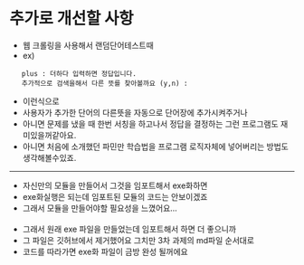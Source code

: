 # 추가로 개선할 사항

- 웹 크롤링을 사용해서 랜덤단어테스트때 
- ex)
```
   plus : 더하다 입력하면 정답입니다.
   추가적으로 검색을해서 다른 뜻를 찾아볼까요 (y,n) :
``` 
- 이런식으로
- 사용자가 추가한 단어의 다른뜻을 자동으로 단어장에 추가시켜주거나
- 아니면 문제를 냈을 때 한번 서칭을 하고나서 정답을 결정하는 그런 프로그램도 재미있을꺼같아요.
- 아니면 처음에 소개했던 파민만 학습법을 프로그램 로직자체에 넣어버리는 방법도 생각해볼수있죠.
  
---

- 자신만의 모듈을 만들어서 그것을 임포트해서 exe화하면 
- exe화실행은 되는데 임포트된 모듈의 코드는 안보이겠죠
- 그래서 모듈을 만들어야할 필요성을 느꼈어요...<br><br>
- 그래서 원래 exe 파일을 만들었는데 임포트해서 하면 더 좋으니까
- 그 파일은 깃허브에서 제거했어요 그치만 3차 과제의 md파일 순서대로
- 코드를 따라가면 exe화 파일이 금방 완성 될꺼에요<br><br>
